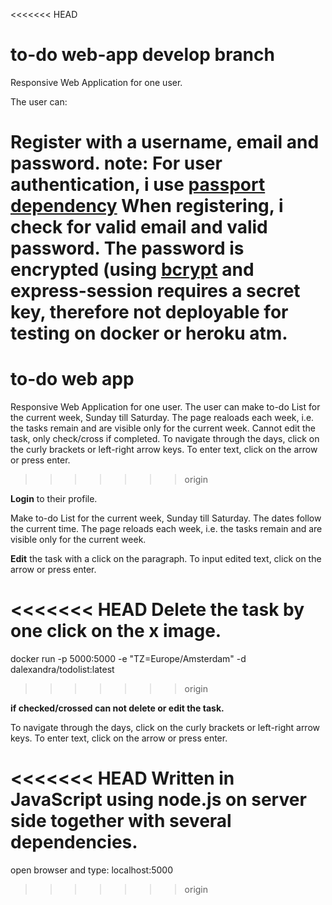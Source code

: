 <<<<<<< HEAD
# to-do web-app develop branch
Responsive Web Application for one user.
 
The user can:

 **Register with a username, email and password**. 
note: For user authentication, i use [passport dependency](http://www.passportjs.org/docs/) When registering, i check for valid email and valid password. The password is encrypted (using [bcrypt](https://medium.com/@mridu.sh92/a-quick-guide-for-authentication-using-bcrypt-on-express-nodejs-1d8791bb418f) and express-session requires a secret key, therefore not deployable for testing on docker or heroku atm. 
=======
# to-do web app
Responsive Web Application for one user. The user can make to-do List for the current week, Sunday till Saturday. 
The page realoads each week, i.e. the tasks remain and are visible only for the current week.
Cannot edit the task, only check/cross if completed. 
To navigate through the days, click on the curly brackets or left-right arrow keys. 
To enter text, click on the arrow or press enter.
>>>>>>> origin

**Login** to their profile.

Make to-do List for the current week, Sunday till Saturday. The dates follow the current time.
The page reloads each week, i.e. the tasks remain and are visible only for the current week.

**Edit** the task with a click on the paragraph. To input edited text, click on the arrow or press enter.

<<<<<<< HEAD
**Delete** the task by one click on the x image.
=======
docker run -p 5000:5000 -e "TZ=Europe/Amsterdam" -d dalexandra/todolist:latest
>>>>>>> origin

**if checked/crossed can not delete or edit the task.**

To navigate through the days, click on the curly brackets or left-right arrow keys. 
To enter text, click on the arrow or press enter.

<<<<<<< HEAD
Written in JavaScript using node.js on server side together with several dependencies.
=======
open browser and type: localhost:5000
>>>>>>> origin
